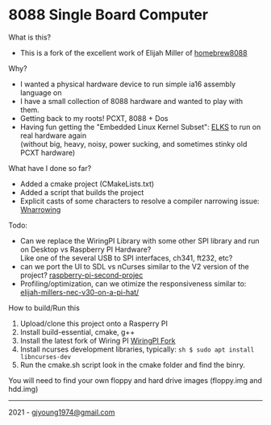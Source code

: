 # 8088 Single Board Computer

What is this?
- This is a fork of the excellent work of Elijah Miller of [homebrew8088](https://www.homebrew8088.com/home/raspberry-pi)

Why?
- I wanted a physical hardware device to run simple ia16 assembly language on
- I have a small collection of 8088 hardware and wanted to play with them. 
- Getting back to my roots! PCXT, 8088 + Dos
- Having fun getting the "Embedded Linux Kernel Subset": [ELKS](https://github.com/jbruchon/elks) to run on real hardware again  
  (without big, heavy, noisy, power sucking, and sometimes stinky old PCXT hardware)

What have I done so far?
- Added a cmake project (CMakeLists.txt)
- Added a script that builds the project 
- Explicit casts of some characters to resolve a compiler narrowing issue: [Wnarrowing](https://gcc.gnu.org/onlinedocs/gcc/Warning-Options.html#index-Wnarrowing)

Todo:
- Can we replace the WiringPI Library with some other SPI library and run on Desktop vs Raspberry PI Hardware?   
  Like one of the several USB to SPI interfaces, ch341, ft232, etc?
- can we port the UI to SDL vs nCurses similar to the V2 version of the project? [raspberry-pi-second-projec](https://www.homebrew8088.com/home/raspberry-pi-second-project)  
- Profiling/optimization, can we otimize the responsiveness similar to: [elijah-millers-nec-v30-on-a-pi-hat/](https://virtuallyfun.com/wordpress/2021/06/04/elijah-millers-nec-v30-on-a-pi-hat/)    

How to build/Run this
1. Upload/clone this project onto a Rasperry PI
2. Install build-essential, cmake, g++
2. Install the latest fork of Wiring PI [WiringPI Fork](https://github.com/WiringPi)
3. Install ncurses development libraries, typically:
``sh
$ sudo apt install libncurses-dev
``
4. Run the cmake.sh script
look in the cmake folder and find the binry.

You will need to find your own floppy and hard drive images (floppy.img and hdd.img)

---
2021 - gjyoung1974@gmail.com
